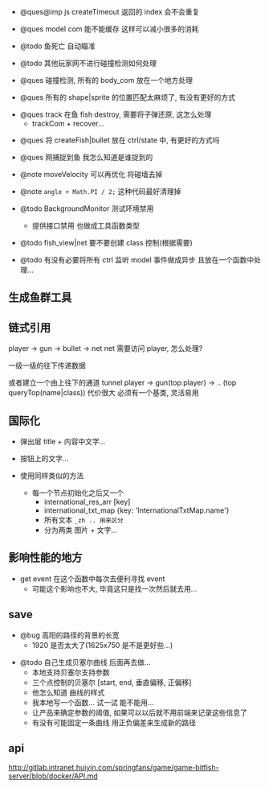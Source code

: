 -   @ques@imp js createTimeout 返回的 index 会不会重复
-   @ques model com 能不能缓存 这样可以减小很多的消耗

-   @todo 鱼死亡 自动瞄准

-   @todo 其他玩家网不进行碰撞检测如何处理

-   @ques 碰撞检测, 所有的 body_com 放在一个地方处理

-   @ques 所有的 shape|sprite 的位置匹配太麻烦了, 有没有更好的方式

*   @ques track 在鱼 fish destroy, 需要将子弹还原, 这怎么处理
    -   trackCom + recover...

-   @ques 将 createFish|bullet 放在 ctrl/state 中, 有更好的方式吗
-   @ques 网捕捉到鱼 我怎么知道是谁捉到的

-   @note moveVelocity 可以再优化 将碰墙去掉
-   @note `angle + Math.PI / 2;` 这种代码最好清理掉

-   @todo BackgroundMonitor 测试环境禁用

    -   提供接口禁用 也做成工具函数类型

-   @todo fish_view|net 要不要创建 class 控制(根据需要)

-   @todo 有没有必要将所有 ctrl 监听 model 事件做成异步 且放在一个函数中处理...

## 生成鱼群工具

## 链式引用

player -> gun -> bullet -> net
net 需要访问 player, 怎么处理?

一级一级的往下传递数据

或者建立一个由上往下的通道 tunnel
player -> gun(top:player) -> .. (top queryTop(name|class))
代价很大 必须有一个基类, 灵活易用

## 国际化

-   弹出层 title + 内容中文字...

-   按钮上的文字...

-   使用同样类似的方法
    -   每一个节点初始化之后又一个
        -   international_res_arr [key]
        -   international_txt_map {key: 'InternationalTxtMap.name'}
        -   所有文本 `_zh .. 用来区分`
        -   分为两类 图片 + 文字...

## 影响性能的地方

-   get event 在这个函数中每次去便利寻找 event
    -   可能这个影响也不大, 毕竟这只是找一次然后就去用...

## save

-   @bug 高阳的路径的背景的长宽
    -   1920 是否太大了(1625x750 是不是更好些...)

*   @todo 自己生成贝塞尔曲线 后面再去做...
    -   本地支持贝塞尔支持参数
    -   三个点控制的贝塞尔 [start, end, 垂直偏移, 正偏移]
    -   他怎么知道 曲线的样式
    -   我本地写一个函数... 试一试 能不能用...
    -   让产品来确定参数的阈值, 如果可以以后就不用前端来记录这些信息了
    -   有没有可能固定一条曲线 用正负偏差来生成新的路径

## api

http://gitlab.intranet.huiyin.com/springfans/game/game-bitfish-server/blob/docker/API.md
